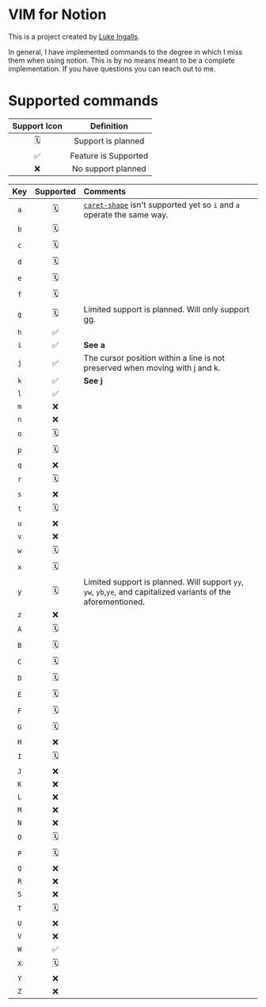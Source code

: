 # VIM for Notion

This is a project created by [Luke Ingalls](https://www.linkedin.com/in/luke-ingalls/).

In general, I have implemented commands to the degree in which I miss them when using notion. This is by no means meant to be a complete implementation. If you have questions you can reach out to me.

# Supported commands

| Support Icon |      Definition      |
| :----------: | :------------------: |
|      🗓       |  Support is planned  |
|      ✅      | Feature is Supported |
|      ❌      |  No support planned  |

| Key | Supported | Comments                                                                                                                           |
| :-: | :-------: | :--------------------------------------------------------------------------------------------------------------------------------- |
| `a` |     🗓     | [`caret-shape`](https://css-tricks.com/almanac/properties/c/caret-shape/) isn't supported yet so `i` and `a` operate the same way. |
| `b` |     🗓     |                                                                                                                                    |
| `c` |     🗓     |                                                                                                                                    |
| `d` |     🗓     |                                                                                                                                    |
| `e` |     🗓     |                                                                                                                                    |
| `f` |     🗓     |                                                                                                                                    |
| `g` |     🗓     | Limited support is planned. Will only support gg.                                                                                  |
| `h` |    ✅     |                                                                                                                                    |
| `i` |    ✅     | **See a**                                                                                                                          |
| `j` |    ✅     | The cursor position within a line is not preserved when moving with j and k.                                                       |
| `k` |    ✅     | **See j**                                                                                                                          |
| `l` |    ✅     |                                                                                                                                    |
| `m` |    ❌     |                                                                                                                                    |
| `n` |    ❌     |                                                                                                                                    |
| `o` |     🗓     |                                                                                                                                    |
| `p` |     🗓     |                                                                                                                                    |
| `q` |    ❌     |                                                                                                                                    |
| `r` |     🗓     |                                                                                                                                    |
| `s` |    ❌     |                                                                                                                                    |
| `t` |     🗓     |                                                                                                                                    |
| `u` |    ❌     |                                                                                                                                    |
| `v` |    ❌     |                                                                                                                                    |
| `w` |     🗓     |                                                                                                                                    |
| `x` |     🗓     |                                                                                                                                    |
| `y` |     🗓     | Limited support is planned. Will support `yy`, `yw`, `yb`,`ye`, and capitalized variants of the aforementioned.                    |
| `z` |    ❌     |                                                                                                                                    |
| `A` |     🗓     |                                                                                                                                    |
| `B` |     🗓     |                                                                                                                                    |
| `C` |     🗓     |                                                                                                                                    |
| `D` |     🗓     |                                                                                                                                    |
| `E` |     🗓     |                                                                                                                                    |
| `F` |     🗓     |                                                                                                                                    |
| `G` |     🗓     |                                                                                                                                    |
| `H` |    ❌     |                                                                                                                                    |
| `I` |     🗓     |                                                                                                                                    |
| `J` |    ❌     |                                                                                                                                    |
| `K` |    ❌     |                                                                                                                                    |
| `L` |    ❌     |                                                                                                                                    |
| `M` |    ❌     |                                                                                                                                    |
| `N` |    ❌     |                                                                                                                                    |
| `O` |     🗓     |                                                                                                                                    |
| `P` |     🗓     |                                                                                                                                    |
| `Q` |    ❌     |                                                                                                                                    |
| `R` |    ❌     |                                                                                                                                    |
| `S` |    ❌     |                                                                                                                                    |
| `T` |     🗓     |                                                                                                                                    |
| `U` |    ❌     |                                                                                                                                    |
| `V` |    ❌     |                                                                                                                                    |
| `W` |    ✅     |                                                                                                                                    |
| `X` |     🗓     |                                                                                                                                    |
| `Y` |    ❌     |                                                                                                                                    |
| `Z` |    ❌     |                                                                                                                                    |
